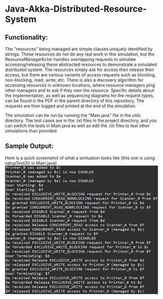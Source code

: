 # Java-Akka-Distributed-Resource-System
## Functionality:
The "resources" being managed are simple classes uniquely identified by strings. These resources do not do any real work in this simulation, but the ResourceManagerActor handles overlapping requests to simulate accessing/releasing these abstracted resources to demonstrate a simulated distributed system. The resources simply ask for access then release their access, but there are various variants of access requests such as blocking, non-blocking, read, write, etc. There is also a discovery algorithm for accessing resources in unknown locations, where resource managers ping other managers and to ask if they own the resource. Specific details about the implementation, as well as sequencing diagrams for the request types, can be found in the PDF in the parent directory of this repository. The requests are then logged and printed at the end of the simulation.

The simulation can be run by running the "Main.java" file in the utils directory. The test cases are in the .txt files in the project directory, and you can switch the tests in Main.java as well as edit the .txt files to test other simulations than provided.
## Sample Output:
Here is a quick screenshot of what a simluation looks like (this one is using setupTest3() in Main.java)
![Game](OutputExample.png) <br />
